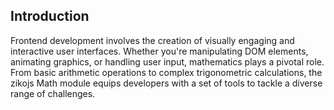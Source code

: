 ## Introduction 

Frontend development involves the creation of visually engaging and interactive user interfaces. 
Whether you're manipulating DOM elements, animating graphics, or handling user input, mathematics plays a pivotal role. From basic arithmetic operations to complex trigonometric calculations, the zikojs Math module equips developers with a set of tools to tackle a diverse range of challenges.